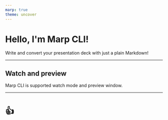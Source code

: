 ```yaml
---
marp: true
theme: uncover
---
```


# Hello, I'm Marp CLI!

Write and convert your presentation deck with just a plain Markdown!

<!-- You can also write down presenter notes in HTML comments. -->

---

<!-- backgroundColor: beige -->

## Watch and preview

Marp CLI is supported watch mode and preview window.

---

# <!--fit--> :+1:

